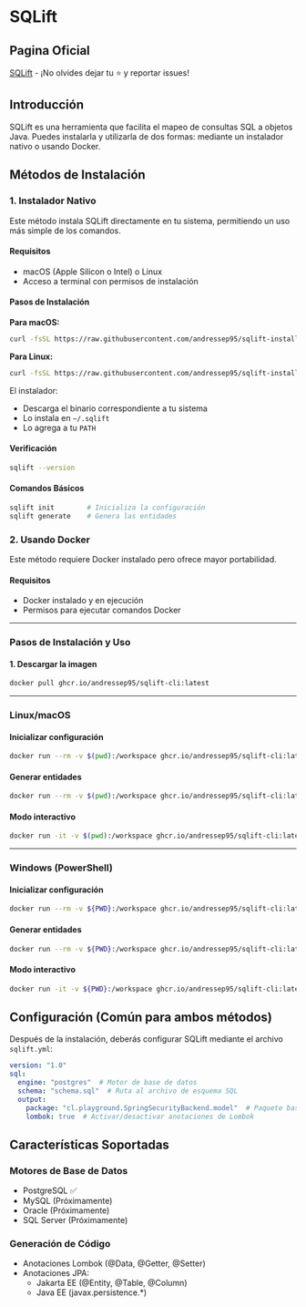 # SQLift

## Pagina Oficial

[SQLift](https://andressep95.github.io/sqlift-install) - ¡No olvides dejar tu ⭐ y reportar issues!

## Introducción

SQLift es una herramienta que facilita el mapeo de consultas SQL a objetos Java. Puedes instalarla y utilizarla de dos
formas: mediante un instalador nativo o usando Docker.

## Métodos de Instalación

### 1. Instalador Nativo

Este método instala SQLift directamente en tu sistema, permitiendo un uso más simple de los comandos.

#### Requisitos

- macOS (Apple Silicon o Intel) o Linux
- Acceso a terminal con permisos de instalación

#### Pasos de Instalación

**Para macOS:**

```bash
curl -fsSL https://raw.githubusercontent.com/andressep95/sqlift-install/main/macos-install.sh | bash
```

**Para Linux:**

```bash
curl -fsSL https://raw.githubusercontent.com/andressep95/sqlift-install/main/linux-install.sh | bash
```

El instalador:

- Descarga el binario correspondiente a tu sistema
- Lo instala en `~/.sqlift`
- Lo agrega a tu `PATH`

#### Verificación

```bash
sqlift --version
```

#### Comandos Básicos

```bash
sqlift init        # Inicializa la configuración
sqlift generate    # Genera las entidades
```

### 2. Usando Docker

Este método requiere Docker instalado pero ofrece mayor portabilidad.

#### Requisitos

- Docker instalado y en ejecución
- Permisos para ejecutar comandos Docker

---

### **Pasos de Instalación y Uso**

#### **1. Descargar la imagen**

```bash
docker pull ghcr.io/andressep95/sqlift-cli:latest
```

---

### **Linux/macOS**

#### **Inicializar configuración**

```bash
docker run --rm -v $(pwd):/workspace ghcr.io/andressep95/sqlift-cli:latest init /workspace
```

#### **Generar entidades**

```bash
docker run --rm -v $(pwd):/workspace ghcr.io/andressep95/sqlift-cli:latest generate /workspace
```

#### **Modo interactivo**

```bash
docker run -it -v $(pwd):/workspace ghcr.io/andressep95/sqlift-cli:latest
```

---

### **Windows (PowerShell)**

#### **Inicializar configuración**

```bash
docker run --rm -v ${PWD}:/workspace ghcr.io/andressep95/sqlift-cli:latest init /workspace
```

#### **Generar entidades**

```bash
docker run --rm -v ${PWD}:/workspace ghcr.io/andressep95/sqlift-cli:latest generate /workspace
```

#### **Modo interactivo**

```bash
docker run -it -v ${PWD}:/workspace ghcr.io/andressep95/sqlift-cli:latest
``` 

## Configuración (Común para ambos métodos)

Después de la instalación, deberás configurar SQLift mediante el archivo `sqlift.yml`:

```yaml
version: "1.0"
sql:
  engine: "postgres"  # Motor de base de datos
  schema: "schema.sql"  # Ruta al archivo de esquema SQL
  output:
    package: "cl.playground.SpringSecurityBackend.model"  # Paquete base para las entidades
    lombok: true  # Activar/desactivar anotaciones de Lombok
```

## Características Soportadas

### Motores de Base de Datos

- PostgreSQL ✅
- MySQL (Próximamente)
- Oracle (Próximamente)
- SQL Server (Próximamente)

### Generación de Código

- Anotaciones Lombok (@Data, @Getter, @Setter)
- Anotaciones JPA:
    - Jakarta EE (@Entity, @Table, @Column)
    - Java EE (javax.persistence.*)